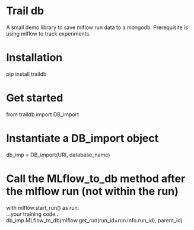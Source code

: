 # Trail db

A small demo library to save mlflow run data to a mongodb.
Prerequisite is using mlflow to track experiments.

# Installation

pip install traildb

# Get started

from traildb import DB_import

# Instantiate a DB_import object
db_imp = DB_import(URI, database_name)

# Call the MLflow_to_db method after the mlflow run (not within the run)

with mlflow.start_run() as run: <br />
  ...your training code... <br />
db_imp.MLflow_to_db(mlflow.get_run(run_id=run.info.run_id), parent_id)
